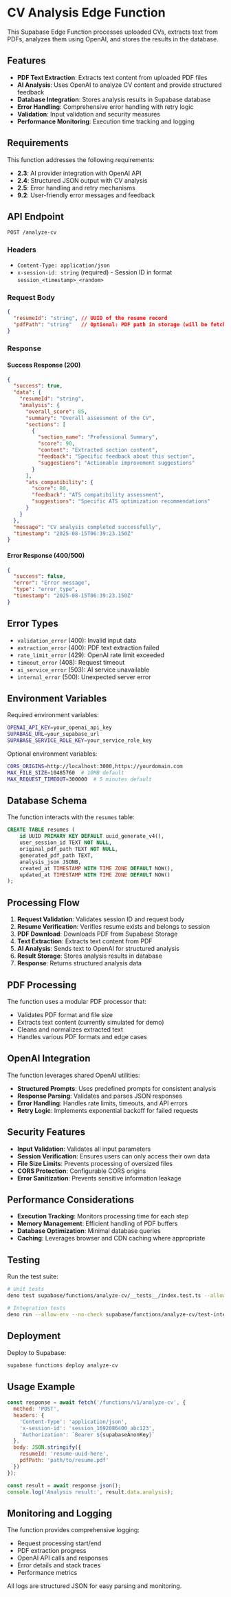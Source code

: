 # CV Analysis Edge Function

This Supabase Edge Function processes uploaded CVs, extracts text from PDFs, analyzes them using OpenAI, and stores the results in the database.

## Features

- **PDF Text Extraction**: Extracts text content from uploaded PDF files
- **AI Analysis**: Uses OpenAI to analyze CV content and provide structured feedback
- **Database Integration**: Stores analysis results in Supabase database
- **Error Handling**: Comprehensive error handling with retry logic
- **Validation**: Input validation and security measures
- **Performance Monitoring**: Execution time tracking and logging

## Requirements

This function addresses the following requirements:
- **2.3**: AI provider integration with OpenAI API
- **2.4**: Structured JSON output with CV analysis
- **2.5**: Error handling and retry mechanisms
- **9.2**: User-friendly error messages and feedback

## API Endpoint

```
POST /analyze-cv
```

### Headers

- `Content-Type: application/json`
- `x-session-id: string` (required) - Session ID in format `session_<timestamp>_<random>`

### Request Body

```json
{
  "resumeId": "string", // UUID of the resume record
  "pdfPath": "string"   // Optional: PDF path in storage (will be fetched from DB if not provided)
}
```

### Response

#### Success Response (200)

```json
{
  "success": true,
  "data": {
    "resumeId": "string",
    "analysis": {
      "overall_score": 85,
      "summary": "Overall assessment of the CV",
      "sections": [
        {
          "section_name": "Professional Summary",
          "score": 90,
          "content": "Extracted section content",
          "feedback": "Specific feedback about this section",
          "suggestions": "Actionable improvement suggestions"
        }
      ],
      "ats_compatibility": {
        "score": 80,
        "feedback": "ATS compatibility assessment",
        "suggestions": "Specific ATS optimization recommendations"
      }
    }
  },
  "message": "CV analysis completed successfully",
  "timestamp": "2025-08-15T06:39:23.150Z"
}
```

#### Error Response (400/500)

```json
{
  "success": false,
  "error": "Error message",
  "type": "error_type",
  "timestamp": "2025-08-15T06:39:23.150Z"
}
```

## Error Types

- `validation_error` (400): Invalid input data
- `extraction_error` (400): PDF text extraction failed
- `rate_limit_error` (429): OpenAI rate limit exceeded
- `timeout_error` (408): Request timeout
- `ai_service_error` (503): AI service unavailable
- `internal_error` (500): Unexpected server error

## Environment Variables

Required environment variables:

```bash
OPENAI_API_KEY=your_openai_api_key
SUPABASE_URL=your_supabase_url
SUPABASE_SERVICE_ROLE_KEY=your_service_role_key
```

Optional environment variables:

```bash
CORS_ORIGINS=http://localhost:3000,https://yourdomain.com
MAX_FILE_SIZE=10485760  # 10MB default
MAX_REQUEST_TIMEOUT=300000  # 5 minutes default
```

## Database Schema

The function interacts with the `resumes` table:

```sql
CREATE TABLE resumes (
    id UUID PRIMARY KEY DEFAULT uuid_generate_v4(),
    user_session_id TEXT NOT NULL,
    original_pdf_path TEXT NOT NULL,
    generated_pdf_path TEXT,
    analysis_json JSONB,
    created_at TIMESTAMP WITH TIME ZONE DEFAULT NOW(),
    updated_at TIMESTAMP WITH TIME ZONE DEFAULT NOW()
);
```

## Processing Flow

1. **Request Validation**: Validates session ID and request body
2. **Resume Verification**: Verifies resume exists and belongs to session
3. **PDF Download**: Downloads PDF from Supabase Storage
4. **Text Extraction**: Extracts text content from PDF
5. **AI Analysis**: Sends text to OpenAI for structured analysis
6. **Result Storage**: Stores analysis results in database
7. **Response**: Returns structured analysis data

## PDF Processing

The function uses a modular PDF processor that:

- Validates PDF format and file size
- Extracts text content (currently simulated for demo)
- Cleans and normalizes extracted text
- Handles various PDF formats and edge cases

## OpenAI Integration

The function leverages shared OpenAI utilities:

- **Structured Prompts**: Uses predefined prompts for consistent analysis
- **Response Parsing**: Validates and parses JSON responses
- **Error Handling**: Handles rate limits, timeouts, and API errors
- **Retry Logic**: Implements exponential backoff for failed requests

## Security Features

- **Input Validation**: Validates all input parameters
- **Session Verification**: Ensures users can only access their own data
- **File Size Limits**: Prevents processing of oversized files
- **CORS Protection**: Configurable CORS origins
- **Error Sanitization**: Prevents sensitive information leakage

## Performance Considerations

- **Execution Tracking**: Monitors processing time for each step
- **Memory Management**: Efficient handling of PDF buffers
- **Database Optimization**: Minimal database queries
- **Caching**: Leverages browser and CDN caching where appropriate

## Testing

Run the test suite:

```bash
# Unit tests
deno test supabase/functions/analyze-cv/__tests__/index.test.ts --allow-env --no-check

# Integration tests
deno run --allow-env --no-check supabase/functions/analyze-cv/test-integration.ts
```

## Deployment

Deploy to Supabase:

```bash
supabase functions deploy analyze-cv
```

## Usage Example

```javascript
const response = await fetch('/functions/v1/analyze-cv', {
  method: 'POST',
  headers: {
    'Content-Type': 'application/json',
    'x-session-id': 'session_1692086400_abc123',
    'Authorization': `Bearer ${supabaseAnonKey}`
  },
  body: JSON.stringify({
    resumeId: 'resume-uuid-here',
    pdfPath: 'path/to/resume.pdf'
  })
});

const result = await response.json();
console.log('Analysis result:', result.data.analysis);
```

## Monitoring and Logging

The function provides comprehensive logging:

- Request processing start/end
- PDF extraction progress
- OpenAI API calls and responses
- Error details and stack traces
- Performance metrics

All logs are structured JSON for easy parsing and monitoring.